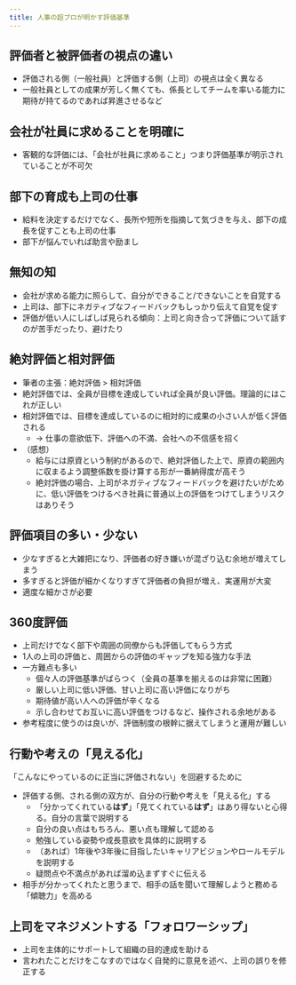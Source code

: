 ```yaml
---
title: 人事の超プロが明かす評価基準
---
```

## 評価者と被評価者の視点の違い

- 評価される側（一般社員）と評価する側（上司）の視点は全く異なる
- 一般社員としての成果が芳しく無くても、係長としてチームを率いる能力に期待が持てるのであれば昇進させるなど

## 会社が社員に求めることを明確に

- 客観的な評価には、「会社が社員に求めること」つまり評価基準が明示されていることが不可欠

## 部下の育成も上司の仕事

- 給料を決定するだけでなく、長所や短所を指摘して気づきを与え、部下の成長を促すことも上司の仕事
- 部下が悩んでいれば助言や励まし


## 無知の知

- 会社が求める能力に照らして、自分ができること/できないことを自覚する
- 上司は、部下にネガティブなフィードバックもしっかり伝えて自覚を促す
- 評価が低い人にしばしば見られる傾向：上司と向き合って評価について話すのが苦手だったり、避けたり

## 絶対評価と相対評価

- 筆者の主張：絶対評価 > 相対評価
- 絶対評価では、全員が目標を達成していれば全員が良い評価。理論的にはこれが正しい
- 相対評価では、目標を達成しているのに相対的に成果の小さい人が低く評価される
    - → 仕事の意欲低下、評価への不満、会社への不信感を招く
- （感想）
    - 給与には原資という制約があるので、絶対評価した上で、原資の範囲内に収まるよう調整係数を掛け算する形が一番納得度が高そう
    - 絶対評価の場合、上司がネガティブなフィードバックを避けたいがために、低い評価をつけるべき社員に普通以上の評価をつけてしまうリスクはありそう

## 評価項目の多い・少ない

- 少なすぎると大雑把になり、評価者の好き嫌いが混ざり込む余地が増えてしまう
- 多すぎると評価が細かくなりすぎて評価者の負担が増え、実運用が大変
- 適度な細かさが必要

## 360度評価

- 上司だけでなく部下や周囲の同僚からも評価してもらう方式
- 1人の上司の評価と、周囲からの評価のギャップを知る強力な手法
- 一方難点も多い
    - 個々人の評価基準がばらつく（全員の基準を揃えるのは非常に困難）
    - 厳しい上司に低い評価、甘い上司に高い評価になりがち
    - 期待値が高い人への評価が辛くなる
    - 示し合わせてお互いに高い評価をつけるなど、操作される余地がある
- 参考程度に使うのは良いが、評価制度の根幹に据えてしまうと運用が難しい

## 行動や考えの「見える化」

「こんなにやっているのに正当に評価されない」を回避するために

- 評価する側、される側の双方が、自分の行動や考えを「見える化」する
    - 「分かってくれている**はず**」「見てくれている**はず**」はあり得ないと心得る。自分の言葉で説明する
    - 自分の良い点はもちろん、悪い点も理解して認める
    - 勉強している姿勢や成長意欲を具体的に説明する
    - （あれば）1年後や3年後に目指したいキャリアビジョンやロールモデルを説明する
    - 疑問点や不満点があれば溜め込まずすぐに伝える
- 相手が分かってくれたと思うまで、相手の話を聞いて理解しようと務める「傾聴力」を高める

## 上司をマネジメントする「フォロワーシップ」

- 上司を主体的にサポートして組織の目的達成を助ける
- 言われたことだけをこなすのではなく自発的に意見を述べ、上司の誤りを修正する